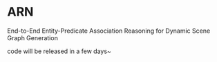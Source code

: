 # ARN
End-to-End Entity-Predicate Association Reasoning for Dynamic Scene Graph Generation

code will be released in a few days~
